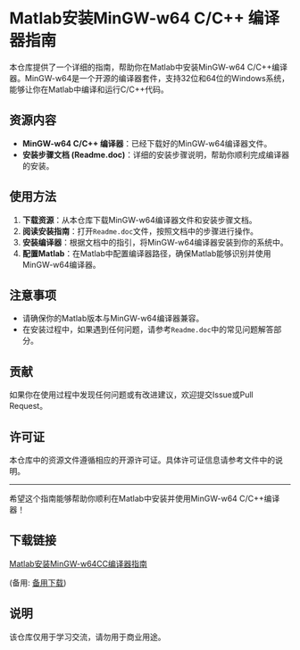 # Matlab安装MinGW-w64 C/C++ 编译器指南

本仓库提供了一个详细的指南，帮助你在Matlab中安装MinGW-w64 C/C++编译器。MinGW-w64是一个开源的编译器套件，支持32位和64位的Windows系统，能够让你在Matlab中编译和运行C/C++代码。

## 资源内容

- **MinGW-w64 C/C++ 编译器**：已经下载好的MinGW-w64编译器文件。
- **安装步骤文档 (Readme.doc)**：详细的安装步骤说明，帮助你顺利完成编译器的安装。

## 使用方法

1. **下载资源**：从本仓库下载MinGW-w64编译器文件和安装步骤文档。
2. **阅读安装指南**：打开`Readme.doc`文件，按照文档中的步骤进行操作。
3. **安装编译器**：根据文档中的指引，将MinGW-w64编译器安装到你的系统中。
4. **配置Matlab**：在Matlab中配置编译器路径，确保Matlab能够识别并使用MinGW-w64编译器。

## 注意事项

- 请确保你的Matlab版本与MinGW-w64编译器兼容。
- 在安装过程中，如果遇到任何问题，请参考`Readme.doc`中的常见问题解答部分。

## 贡献

如果你在使用过程中发现任何问题或有改进建议，欢迎提交Issue或Pull Request。

## 许可证

本仓库中的资源文件遵循相应的开源许可证。具体许可证信息请参考文件中的说明。

---

希望这个指南能够帮助你顺利在Matlab中安装并使用MinGW-w64 C/C++编译器！

## 下载链接
[Matlab安装MinGW-w64CC编译器指南](https://pan.quark.cn/s/fdc838438afd) 

(备用: [备用下载](https://pan.baidu.com/s/169Uer3746vrrZyK9p3LGzQ?pwd=1234))

## 说明

该仓库仅用于学习交流，请勿用于商业用途。
